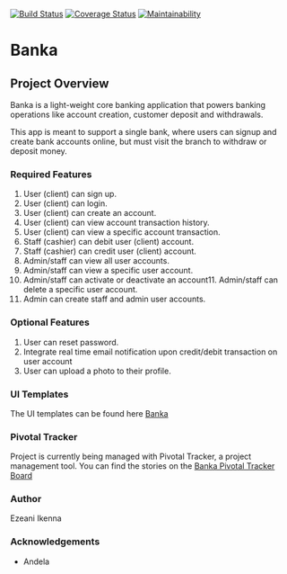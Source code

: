 [![Build Status](https://travis-ci.org/iykeevans/banka.svg?branch=develop)](https://travis-ci.org/iykeevans/banka) [![Coverage Status](https://coveralls.io/repos/github/iykeevans/banka/badge.svg?branch=develop)](https://coveralls.io/github/iykeevans/banka?branch=develop) [![Maintainability](https://api.codeclimate.com/v1/badges/04c3906572ce69feed57/maintainability)](https://codeclimate.com/github/iykeevans/banka/maintainability)

# Banka


## Project Overview
Banka is a light-weight core banking application that powers banking operations like account
creation, customer deposit and withdrawals.

This app is meant to support a single bank, where users can signup and create bank accounts 
online, but must visit the branch to withdraw or deposit money.


### Required Features
1. User (client) can sign up.
2. User (client) can login.
3. User (client) can create an account.
4. User (client) can view account transaction history.
5. User (client) can view a specific account transaction.
6. Staff (cashier) can debit user (client) account.
7. Staff (cashier) can credit user (client) account.
8. Admin/staff can view all user accounts.
9. Admin/staff can view a specific user account.
10. Admin/staff can activate or deactivate an account11. Admin/staff can delete a specific user account.
12. Admin can create staff and admin user accounts.

### Optional Features
1. User can reset password.
2. Integrate real time email notification upon credit/debit transaction on user account
3. User can upload a photo to their profile.


### UI Templates
The UI templates can be found here [Banka](https://iykeevans.github.io/banka/UI)


### Pivotal Tracker

Project is currently being managed with Pivotal Tracker, a project management tool. You can find the stories on the [Banka Pivotal Tracker Board](https://www.pivotaltracker.com/n/projects/2320198)


### Author
Ezeani Ikenna

### Acknowledgements
* Andela